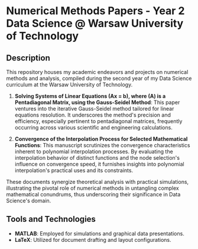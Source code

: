 # Numerical Methods Papers - Year 2 Data Science @ Warsaw University of Technology

## Description

This repository houses my academic endeavors and projects on numerical methods and analysis, compiled during the second year of my Data Science curriculum at the Warsaw University of Technology.

1. **Solving Systems of Linear Equations \(Ax = b\), where \(A\) is a Pentadiagonal Matrix, using the Gauss-Seidel Method**: This paper ventures into the iterative Gauss-Seidel method tailored for linear equations resolution. It underscores the method's precision and efficiency, especially pertinent to pentadiagonal matrices, frequently occurring across various scientific and engineering calculations.

2. **Convergence of the Interpolation Process for Selected Mathematical Functions**: This manuscript scrutinizes the convergence characteristics inherent to polynomial interpolation processes. By evaluating the interpolation behavior of distinct functions and the node selection's influence on convergence speed, it furnishes insights into polynomial interpolation's practical uses and its constraints.

These documents synergize theoretical analysis with practical simulations, illustrating the pivotal role of numerical methods in untangling complex mathematical conundrums, thus underscoring their significance in Data Science's domain.

## Tools and Technologies

- **MATLAB**: Employed for simulations and graphical data presentations.
- **LaTeX**: Utilized for document drafting and layout configurations.


